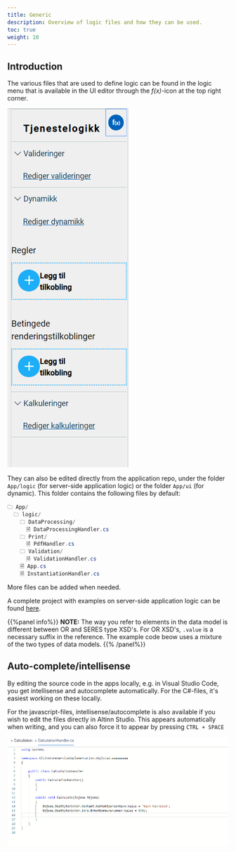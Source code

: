 ```yaml
---
title: Generic
description: Overview of logic files and how they can be used.
toc: true
weight: 10
---
```


## Introduction

The various files that are used to define logic can be found in the logic menu
that is available in the UI editor through the _f(x)_-icon at the top right corner.

![Logic menu](ui-editor-logic-menu.png?height=300px "Logic menu")


They can also be edited directly from the application repo, under the folder `App/logic` (for server-side application logic) or the folder `App/ui` (for dynamic).
This folder contains the following files by default:

```C#
🗀 App/
  🗀 logic/
    🗀 DataProcessing/
      🗎 DataProcessingHandler.cs
    🗀 Print/
      🗎 PdfHandler.cs
    🗀 Validation/
      🗎 ValidationHandler.cs
    🗎 App.cs
    🗎 InstantiationHandler.cs
```

More files can be added when needed.

A complete project with examples on server-side application logic can be found [here](https://dev.altinn.studio/repos/ttd/webdemo2).

{{%panel info%}}
**NOTE:** The way you refer to elements in the data model is different between OR and SERES type XSD's.
For OR XSD's, `.value` is a necessary suffix in the reference. The example code beow uses a mixture of the two types of data models.
{{% /panel%}}


## Auto-complete/intellisense

By editing the source code in the apps locally, e.g. in Visual Studio Code, you get intellisense and autocomplete automatically.
For the C#-files, it's easiest working on these locally.

For the javascript-files, intellisense/autocomplete is also available if you wish to edit the files directly in Altinn Studio.
This appears automatically when writing, and you can also force it to appear by pressing `CTRL + SPACE`

![Logic menu - auto-complete/intellisense](datamodel-intellisense.gif "Logic menu - auto-complete/intellisense")

